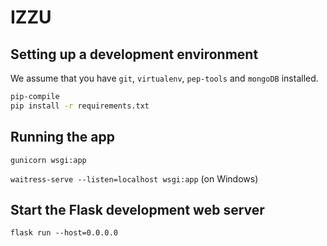 # IZZU

## Setting up a development environment

We assume that you have `git`, `virtualenv`, `pep-tools` and `mongoDB` installed.

```bash
pip-compile
pip install -r requirements.txt
```

## Running the app

```gunicorn wsgi:app```

```waitress-serve --listen=localhost wsgi:app``` (on Windows)

## Start the Flask development web server

```flask run --host=0.0.0.0```
